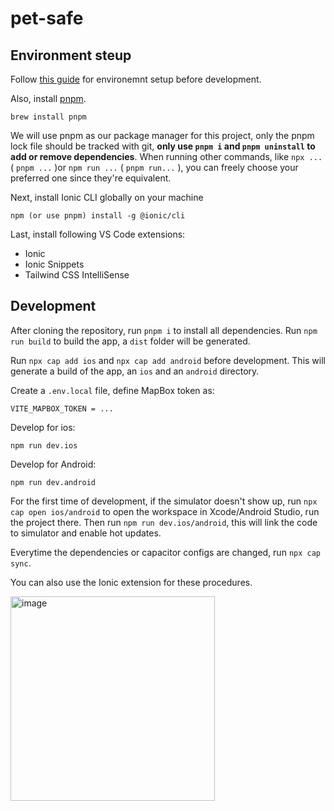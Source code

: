 # pet-safe

## Environment steup
Follow [this guide](https://capacitorjs.com/docs/getting-started/environment-setup) for environemnt setup before development.

Also, install [pnpm](https://pnpm.io/).
```
brew install pnpm
```

We will use pnpm as our package manager for this project, only the pnpm lock file should be tracked with git, **only use `pnpm i` and `pnpm uninstall` to add or remove dependencies**. When running other commands, like `npx ...` ( `pnpm ...` )or `npm run ...` ( `pnpm run...` ), you can freely choose your preferred one since they're equivalent.

Next, install Ionic CLI globally on your machine
```
npm (or use pnpm) install -g @ionic/cli
```

Last, install following VS Code extensions:
- Ionic
- Ionic Snippets
- Tailwind CSS IntelliSense
## Development
After cloning the repository, run `pnpm i` to install all dependencies. Run `npm run build` to build the app, a `dist` folder will be generated.


Run `npx cap add ios` and `npx cap add android` before development. This will generate a build of the app, an `ios` and an `android` directory.

Create a `.env.local` file, define MapBox token as:
```
VITE_MAPBOX_TOKEN = ...
```

Develop for ios:
```
npm run dev.ios
```

Develop for Android:
```
npm run dev.android
```

For the first time of development, if the simulator doesn't show up, run `npx cap open ios/android` to open the workspace in Xcode/Android Studio, run the project there. Then run `npm run dev.ios/android`, this will link the code to simulator and enable hot updates.

Everytime the dependencies or capacitor configs are changed, run `npx cap sync`.

You can also use the Ionic extension for these procedures.

<img width="327" alt="image" src="https://github.com/christorange/pet-safe/assets/85213835/964f2f42-1ada-4957-b064-a0cc42317ffa">
